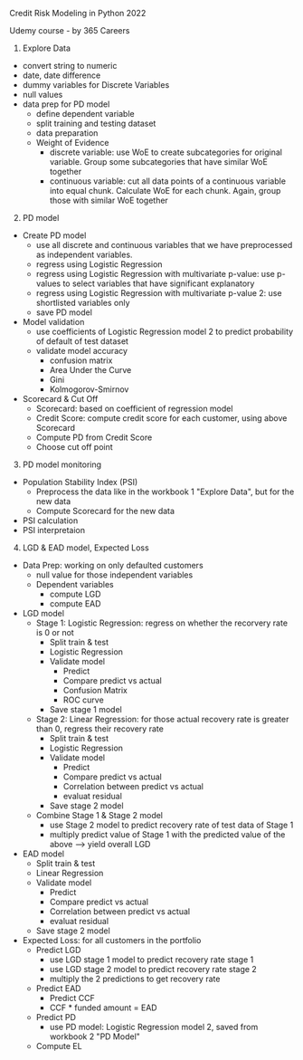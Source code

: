 Credit Risk Modeling in Python 2022

Udemy course - by 365 Careers

1. Explore Data
+   convert string to numeric
+   date, date difference
+   dummy variables for Discrete Variables
+   null values
+   data prep for PD model
    - define dependent variable 
    - split training and testing dataset
    - data preparation
    - Weight of Evidence
        * discrete variable: use WoE to create subcategories for original variable. Group some subcategories that have similar WoE together 
        * continuous variable: cut all data points of a continuous variable into equal chunk. Calculate WoE for each chunk. Again, group those with similar WoE together

2. PD model
+ Create PD model
    - use all discrete and continuous variables that we have preprocessed as independent variables. 
    - regress using Logistic Regression
    - regress using Logistic Regression with multivariate p-value: use p-values to select variables that have significant explanatory
    - regress using Logistic Regression with multivariate p-value 2: use shortlisted variables only
    - save PD model
+ Model validation
    - use coefficients of Logistic Regression model 2 to predict probability of default of test dataset
    - validate model accuracy
        * confusion matrix
        * Area Under the Curve
        * Gini
        * Kolmogorov-Smirnov
+ Scorecard & Cut Off
    - Scorecard: based on coefficient of regression model 
    - Credit Score: compute credit score for each customer, using above Scorecard
    - Compute PD from Credit Score
    - Choose cut off point

3. PD model monitoring
+ Population Stability Index (PSI)
    - Preprocess the data like in the workbook 1 "Explore Data", but for the new data
    - Compute Scorecard for the new data
+ PSI calculation
+ PSI interpretaion

4. LGD & EAD model, Expected Loss
+ Data Prep: working on only defaulted customers
    - null value for those independent variables
    - Dependent variables
        * compute LGD
        * compute EAD
+ LGD model
    - Stage 1: Logistic Regression: regress on whether the recorvery rate is 0 or not
        * Split train & test
        * Logistic Regression
        * Validate model
            + Predict
            + Compare predict vs actual
            + Confusion Matrix
            + ROC curve
        * Save stage 1 model
    - Stage 2: Linear Regression: for those actual recovery rate is greater than 0, regress their recovery rate
        * Split train & test
        * Logistic Regression
        * Validate model
            + Predict
            + Compare predict vs actual
            + Correlation between predict vs actual
            + evaluat residual
        * Save stage 2 model
    - Combine Stage 1 & Stage 2 model
        * use Stage 2 model to predict recovery rate of test data of Stage 1
        * multiply predict value of Stage 1 with the predicted value of the above --> yield overall LGD
+ EAD model
    - Split train & test
    - Linear Regression
    - Validate model
        * Predict
        * Compare predict vs actual
        * Correlation between predict vs actual
        * evaluat residual
    - Save stage 2 model
+ Expected Loss: for all customers in the portfolio
    - Predict LGD
        * use LGD stage 1 model to predict recovery rate stage 1
        * use LGD stage 2 model to predict recovery rate stage 2
        * multiply the 2 predictions to get recovery rate
    - Predict EAD
        * Predict CCF
        * CCF * funded amount = EAD
    - Predict PD 
        * use PD model: Logistic Regression model 2, saved from workbook 2 "PD Model"
    - Compute EL